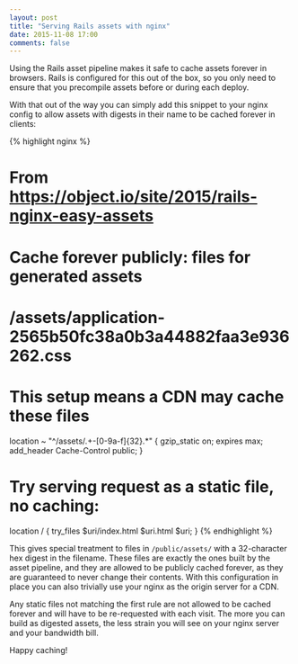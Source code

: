 ```yaml
---
layout: post
title: "Serving Rails assets with nginx"
date: 2015-11-08 17:00
comments: false
---
```


Using the Rails asset pipeline makes it safe to cache assets forever in browsers. Rails is configured for this out of the box, so you only need to ensure that you precompile assets before or during each deploy.

With that out of the way you can simply add this snippet to your nginx config to allow assets with digests in their name to be cached forever in clients:

{% highlight nginx %}
# From https://object.io/site/2015/rails-nginx-easy-assets
#
# Cache forever publicly: files for generated assets
#   /assets/application-2565b50fc38a0b3a44882faa3e936262.css
#
# This setup means a CDN may cache these files
location ~ "^/assets/.+-[0-9a-f]{32}.*" {
  gzip_static on;
  expires     max;
  add_header  Cache-Control public;
}

# Try serving request as a static file, no caching:
location / {
  try_files $uri/index.html $uri.html $uri;
}
{% endhighlight %}

This gives special treatment to files in `/public/assets/` with a 32-character hex digest in the filename. These files are exactly the ones built by the asset pipeline, and they are allowed to be publicly cached forever, as they are guaranteed to never change their contents. With this configuration in place you can also trivially use your nginx as the origin server for a CDN.

Any static files not matching the first rule are not allowed to be cached forever and will have to be re-requested with each visit. The more you can build as digested assets, the less strain you will see on your nginx server and your bandwidth bill.

Happy caching!
